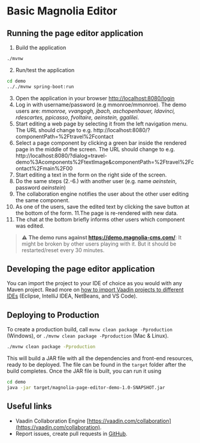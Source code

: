 # Basic Magnolia Editor

## Running the page editor application

1. Build the application
```bash
./mvnw
```
2. Run/test the application
```bash
cd demo
.././mvnw spring-boot:run
```
3. Open the application in your browser [http://localhost:8080/login](http://localhost:8080/login)
4. Log in with username/password (e.g mmonroe/mmonroe). The demo users are: _mmonroe, vvangogh, jbach, aschopenhauer, ldavinci, rdescartes, ppicasso, fvoltaire, aeinstein, ggalilei_.
5. Start editing a web page by selecting it from the left navigation menu. The URL should change to e.g. http://localhost:8080/?componentPath=%2Ftravel%2Fcontact
6. Select a page component by clicking a green bar inside the rendered page in the middle of the screen. The URL should change to e.g. http://localhost:8080/?dialog=travel-demo%3Acomponents%2FtextImage&componentPath=%2Ftravel%2Fcontact%2Fmain%2F00
7. Start editing a text in the form on the right side of the screen.
8. Do the same steps (2.-6.) with another user (e.g. name _aeinstein_, password _aeinstein_)
9. The collaboration engine notifies the user about the other user editing the same component.
10. As one of the users, save the edited text by clicking the save button at the bottom of the form.
11.The page is re-rendered with new data.
12. The chat at the bottom briefly informs other users which component was edited. 

> :warning: **The demo runs against https://demo.magnolia-cms.com/**: It might be broken by other users playing with it. But it should be restarted/reset every 30 minutes.

## Developing the page editor application

You can import the project to your IDE of choice as you would with any
Maven project. Read more on [how to import Vaadin projects to different 
IDEs](https://vaadin.com/docs/latest/guide/step-by-step/importing) (Eclipse, IntelliJ IDEA, NetBeans, and VS Code).

## Deploying to Production

To create a production build, call `mvnw clean package -Pproduction` (Windows),
or `./mvnw clean package -Pproduction` (Mac & Linux).
```bash
./mvnw clean package -Pproduction
```
This will build a JAR file with all the dependencies and front-end resources,
ready to be deployed. The file can be found in the `target` folder after the build completes.
Once the JAR file is built, you can run it using
```bash
cd demo
java -jar target/magnolia-page-editor-demo-1.0-SNAPSHOT.jar
```

## Useful links

- Vaadin Collaboration Engine [https://vaadin.com/collaboration](https://vaadin.com/collaboration).
- Report issues, create pull requests in [GitHub](https://github.com/rkovarik/vaadin-magnolia-collaboration).
